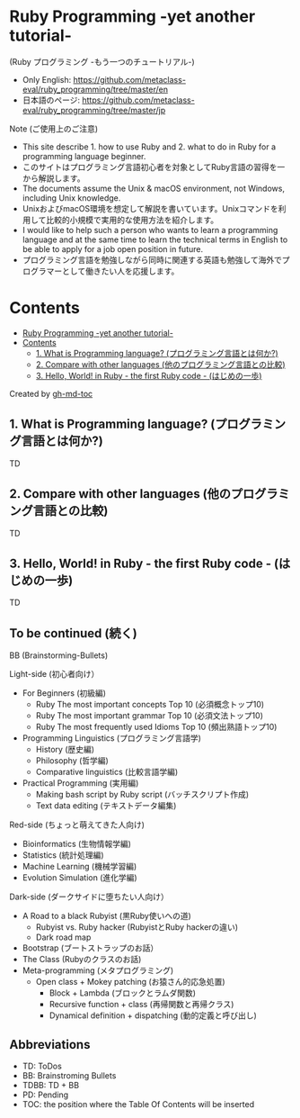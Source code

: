 # Ruby Programming -yet another tutorial-
(Ruby プログラミング -もう一つのチュートリアル-)

* Only English: https://github.com/metaclass-eval/ruby_programming/tree/master/en
* 日本語のページ: https://github.com/metaclass-eval/ruby_programming/tree/master/jp

Note (ご使用上のご注意)
* This site describe 1. how to use Ruby and 2. what to do in Ruby for a programming language beginner.
* このサイトはプログラミング言語初心者を対象としてRuby言語の習得を一から解説します。
* The documents assume the Unix & macOS environment, not Windows, including Unix knowledge.
* UnixおよびmacOS環境を想定して解説を書いています。Unixコマンドを利用して比較的小規模で実用的な使用方法を紹介します。
* I would like to help such a person who wants to learn a programming language and at the same time to learn the technical terms in English to be able to apply for a job open position in future.
* プログラミング言語を勉強しながら同時に関連する英語も勉強して海外でプログラマーとして働きたい人を応援します。

Contents
=================

* [Ruby Programming \-yet another tutorial\-](#ruby-programming--yet-another-tutorial-)
* [Contents](#contents)
  * [1\. What is Programming language? (プログラミング言語とは何か?)](#1-what-is-programming-language-%E3%83%97%E3%83%AD%E3%82%B0%E3%83%A9%E3%83%9F%E3%83%B3%E3%82%B0%E8%A8%80%E8%AA%9E%E3%81%A8%E3%81%AF%E4%BD%95%E3%81%8B)
  * [2\. Compare with other languages (他のプログラミング言語との比較)](#2-compare-with-other-languages-%E4%BB%96%E3%81%AE%E3%83%97%E3%83%AD%E3%82%B0%E3%83%A9%E3%83%9F%E3%83%B3%E3%82%B0%E8%A8%80%E8%AA%9E%E3%81%A8%E3%81%AE%E6%AF%94%E8%BC%83)
  * [3\. Hello, World\! in Ruby \- the first Ruby code \- (はじめの一歩)](#3-hello-world-in-ruby---the-first-ruby-code---%E3%81%AF%E3%81%98%E3%82%81%E3%81%AE%E4%B8%80%E6%AD%A9)

Created by [gh-md-toc](https://github.com/ekalinin/github-markdown-toc.go)

## 1. What is Programming language? (プログラミング言語とは何か?)

TD

## 2. Compare with other languages (他のプログラミング言語との比較)

TD

## 3. Hello, World! in Ruby - the first Ruby code - (はじめの一歩)

TD

## To be continued (続く)

BB (Brainstorming-Bullets)

Light-side (初心者向け）
* For Beginners (初級編)
	* Ruby The most important concepts Top 10 (必須概念トップ10)
	* Ruby The most important grammar Top 10 (必須文法トップ10)
	* Ruby The most frequently used Idioms Top 10 (頻出熟語トップ10)
* Programming Linguistics (プログラミング言語学)
	* History (歴史編)
	* Philosophy (哲学編)
	* Comparative linguistics (比較言語学編)
* Practical Programming (実用編)
	* Making bash script by Ruby script (バッチスクリプト作成)
	* Text data editing (テキストデータ編集)

Red-side (ちょっと萌えてきた人向け)
* Bioinformatics (生物情報学編)
* Statistics (統計処理編)
* Machine Learning (機械学習編)
* Evolution Simulation (進化学編)

Dark-side (ダークサイドに堕ちたい人向け）
* A Road to a black Rubyist (黒Ruby使いへの道)
	* Rubyist vs. Ruby hacker (RubyistとRuby hackerの違い)
	* Dark road map
* Bootstrap (ブートストラップのお話）
* The Class (Rubyのクラスのお話)
* Meta-programming (メタプログラミング)
  * Open class + Mokey patching (お猿さん的応急処置)
	* Block + Lambda (ブロックとラムダ関数)
	* Recursive function + class (再帰関数と再帰クラス)
	* Dynamical definition + dispatching (動的定義と呼び出し)

## Abbreviations

* TD: ToDos
* BB: Brainstroming Bullets 
* TDBB: TD + BB
* PD: Pending
* TOC: the position where the Table Of Contents will be inserted


